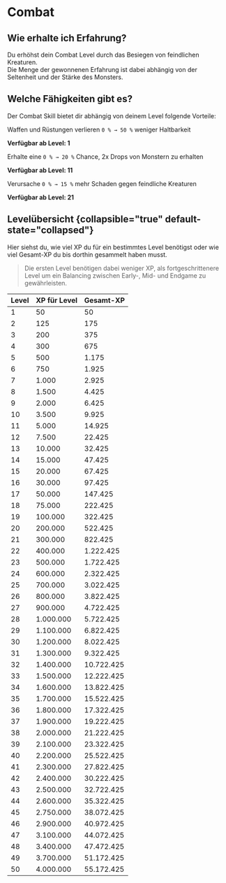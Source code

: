 <primary-label ref="skills"/>
<secondary-label ref="max-skill-level-50"/>

# Combat

## Wie erhalte ich Erfahrung?

Du erhöhst dein Combat Level durch das Besiegen von feindlichen Kreaturen.
\
Die Menge der gewonnenen Erfahrung ist dabei abhängig von der Seltenheit und der Stärke des Monsters.

## Welche Fähigkeiten gibt es?

Der Combat Skill bietet dir abhängig von deinem Level folgende Vorteile:

<deflist >
<def title="Battle Hardened">

Waffen und Rüstungen verlieren <tooltip term="depends-on-level">`0 % → 50 %`</tooltip> weniger Haltbarkeit

**Verfügbar ab Level: 1**

</def>
<def title="Reapers's Fortune">

Erhalte eine <tooltip term="depends-on-level">`0 % → 20 %`</tooltip> Chance, 2x Drops von Monstern zu erhalten

**Verfügbar ab Level: 11**

</def>
<def title="Strong Impact">

Verursache <tooltip term="depends-on-level">`0 % → 15 %`</tooltip> mehr Schaden gegen feindliche Kreaturen

**Verfügbar ab Level: 21**

</def>
</deflist>

## Levelübersicht {collapsible="true" default-state="collapsed"}

Hier siehst du, wie viel XP du für ein bestimmtes Level benötigst oder wie viel Gesamt-XP du bis dorthin gesammelt haben musst.
>Die ersten Level benötigen dabei weniger XP, als fortgeschrittenere Level um ein Balancing zwischen Early-, Mid- und Endgame zu gewährleisten.


| Level | XP für Level | Gesamt-XP   |
|-------|--------------|-------------|
| 1     | 50           | 50          |
| 2     | 125          | 175         |
| 3     | 200          | 375         |
| 4     | 300          | 675         |
| 5     | 500          | 1.175       |
| 6     | 750          | 1.925       |
| 7     | 1.000        | 2.925       |
| 8     | 1.500        | 4.425       |
| 9     | 2.000        | 6.425       |
| 10    | 3.500        | 9.925       |
| 11    | 5.000        | 14.925      |
| 12    | 7.500        | 22.425      |
| 13    | 10.000       | 32.425      |
| 14    | 15.000       | 47.425      |
| 15    | 20.000       | 67.425      |
| 16    | 30.000       | 97.425      |
| 17    | 50.000       | 147.425     |
| 18    | 75.000       | 222.425     |
| 19    | 100.000      | 322.425     |
| 20    | 200.000      | 522.425     |
| 21    | 300.000      | 822.425     |
| 22    | 400.000      | 1.222.425   |
| 23    | 500.000      | 1.722.425   |
| 24    | 600.000      | 2.322.425   |
| 25    | 700.000      | 3.022.425   |
| 26    | 800.000      | 3.822.425   |
| 27    | 900.000      | 4.722.425   |
| 28    | 1.000.000    | 5.722.425   |
| 29    | 1.100.000    | 6.822.425   |
| 30    | 1.200.000    | 8.022.425   |
| 31    | 1.300.000    | 9.322.425   |
| 32    | 1.400.000    | 10.722.425  |
| 33    | 1.500.000    | 12.222.425  |
| 34    | 1.600.000    | 13.822.425  |
| 35    | 1.700.000    | 15.522.425  |
| 36    | 1.800.000    | 17.322.425  |
| 37    | 1.900.000    | 19.222.425  |
| 38    | 2.000.000    | 21.222.425  |
| 39    | 2.100.000    | 23.322.425  |
| 40    | 2.200.000    | 25.522.425  |
| 41    | 2.300.000    | 27.822.425  |
| 42    | 2.400.000    | 30.222.425  |
| 43    | 2.500.000    | 32.722.425  |
| 44    | 2.600.000    | 35.322.425  |
| 45    | 2.750.000    | 38.072.425  |
| 46    | 2.900.000    | 40.972.425  |
| 47    | 3.100.000    | 44.072.425  |
| 48    | 3.400.000    | 47.472.425  |
| 49    | 3.700.000    | 51.172.425  |
| 50    | 4.000.000    | 55.172.425  |

